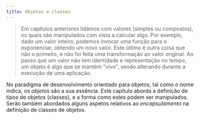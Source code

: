 ```yaml
---
title: Objetos e classes
---
```


> Em capítulos anteriores lidámos com valores (simples ou compostos), os quais são manipulados com vista a calcular algo. Por exemplo, dado um valor inteiro, podemos invocar uma função para o exponenciar, obtendo um novo valor. Este último é outra coisa que não o primeiro, e não foi feita uma transformação ao valor original. Ao passo que um valor não tem identidade e representação no tempo, um objeto é algo que se mantém "vivo", sendo alterando durante a execução de uma aplicação.

No paradigma de desenvolvimento orientado para objetos, tal como o nome indica, os *objetos* são a sua essência. Este capítulo aborda a definição de tipos de objetos (classes), e a forma como estes podem ser manipulados. Serão também abordados alguns aspetos relativos ao *encapsulamento* na definição de classes de objetos.
